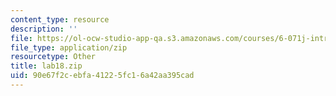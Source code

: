 ```yaml
---
content_type: resource
description: ''
file: https://ol-ocw-studio-app-qa.s3.amazonaws.com/courses/6-071j-introduction-to-electronics-signals-and-measurement-spring-2006/90e67f2cebfa41225fc16a42aa395cad_lab18.zip
file_type: application/zip
resourcetype: Other
title: lab18.zip
uid: 90e67f2c-ebfa-4122-5fc1-6a42aa395cad
---
```


